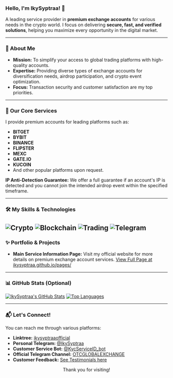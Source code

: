 ### Hello, I'm IkySyptraa! 👋

A leading service provider in **premium exchange accounts** for various needs in the crypto world. I focus on delivering **secure, fast, and verified solutions**, helping you maximize every opportunity in the digital market.

---

### 🚀 About Me

-   **Mission:** To simplify your access to global trading platforms with high-quality accounts.
-   **Expertise:** Providing diverse types of exchange accounts for diversification needs, airdrop participation, and crypto event optimization.
-   **Focus:** Transaction security and customer satisfaction are my top priorities.

---

### 💼 Our Core Services

I provide premium accounts for leading platforms such as:
-   **BITGET**
-   **BYBIT**
-   **BINANCE**
-   **FLIPSTER**
-   **MEXC**
-   **GATE.IO**
-   **KUCOIN**
-   And other popular platforms upon request.

**IP Anti-Detection Guarantee:** We offer a full guarantee if an account's IP is detected and you cannot join the intended airdrop event within the specified timeframe.

---

### 🛠️ My Skills & Technologies

![Crypto](https://img.shields.io/badge/Crypto-FFC107?style=for-the-badge&logo=bitcoin&logoColor=white)
![Blockchain](https://img.shields.io/badge/Blockchain-0077B6?style=for-the-badge&logo=ethereum&logoColor=white)
![Trading](https://img.shields.io/badge/Trading-2196F3?style=for-the-badge&logo=binance&logoColor=white)
![Telegram](https://img.shields.io/badge/Telegram-26A5E4?style=for-the-badge&logo=telegram&logoColor=white)
---

### ✨ Portfolio & Projects

-   **Main Service Information Page:** Visit my official website for more details on premium exchange account services.
    [View Full Page at ikysyptraa.github.io/pages/](https://ikysyptraa.github.io/pages/)
-   ---

### 📊 GitHub Stats (Optional)

[![IkySyptraa's GitHub Stats](https://github-readme-stats.vercel.app/api?username=IkySyptraa&show_icons=true&theme=radical&hide_border=true)](https://github.com/anuraghazra/github-readme-stats)
[![Top Languages](https://github-readme-stats.vercel.app/api/top-langs/?username=IkySyptraa&layout=compact&theme=radical&hide_border=true)](https://github.com/anuraghazra/github-readme-stats)

---

### 📬 Let's Connect!

You can reach me through various platforms:

-   **Linktree:** [ikysyptraaofficial](https://linktr.ee/ikysyptraaofficial)
-   **Personal Telegram:** [@IkySyptraa](https://t.me/IkySyptraa)
-   **Customer Service Bot:** [@KycServiceID_bot](https://t.me/KycServiceID_bot)
-   **Official Telegram Channel:** [OTCGLOBALEXCHANGE](https://t.me/OTCGLOBALEXCHANGE)
-   **Customer Feedback:** [See Testimonials here](https://t.me/+jX-ShwPNMa4yMTA1)

<p align="center">Thank you for visiting!</p>
